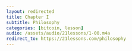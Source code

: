 ```yaml
---
layout: redirected
title: Chapter I
subtitle: Philosophy
categories: [bitcoin, lesson]
audio: /assets/audio/21lessons/1-00.m4a
redirect_to: https://21lessons.com/philosophy
---
```

